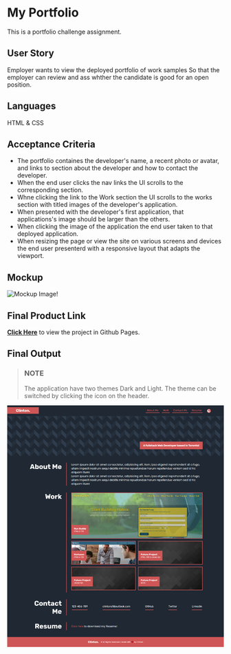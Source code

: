 # My Portfolio
This is a portfolio challenge assignment.

## User Story
Employer wants to view the deployed portfolio of work samples So that the employer can review and ass whther the candidate is good for an open position. 

## Languages
HTML & CSS

## Acceptance Criteria
- The portfolio containes the developer's name, a recent photo or avatar, and links to section about the developer and how to contact the developer. 
- When the end user clicks the nav links the UI scrolls to the corresponding section. 
- Whne clicking the link to the Work section the UI scrolls to the works section with titled images of the developer's application. 
- When presented with the developer's first application, that applications's image should be larger than the others. 
- When clicking the image of the application the end user taken to that deployed application. 
- When resizing the page or view the site on various screens and devices the end user presenterd with a responsive layout that adapts the viewport. 

## Mockup
![Mockup Image!](./assets/images/mockup.gif "Mockup")

## Final Product Link
[**Click Here**](https://pravton.github.io/portfolio-challenge/) to view the project in Github Pages.

## Final Output
>### NOTE
>The application have two themes Dark and Light. The theme can be switched by clicking the icon on the header.

![Final Output Of The Website!](./assets/images/final-product.png "Final Output Of The Website")
